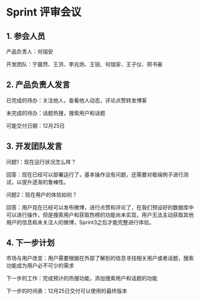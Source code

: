 # Sprint 评审会议

## 1. 参会人员

产品负责人：何瑞安

开发团队：宁晨然、王洪、李兆炀、王锐、何瑞安、王子仪、邢书豪

 

## 2. 产品负责人发言

已完成的待办：关注他人，查看他人动态，评论点赞转发博客

未完成的待办：话题热搜，搜索用户和话题

 

可能交付日期：12月25日

 

## 3. 开发团队发言

问题1：现在运行状况怎么样？

回答：现在已经可以部署运行了，基本操作没有问题，还需要对极端例子进行测试，以提升逐渐的鲁棒性。

 

问题2：现在用户的体验如何？

回答：用户现在已经可以发布微博，进行点赞和评论了，在我们预设好的数据库中可以进行操作，但是搜索用户和获取热榜的功能尚未实现，用户无法主动获取其他用户的信息和未关注人的微博，Sprint3之后才能完整进行体验。

 

## 4. 下一步计划

市场与用户改变：用户需要根据在外部了解到的信息寻找相关用户或者话题，搜索功能成为用户必不可少的需求

 

下一步的工作：完成预计的热搜功能，添加搜索用户和话题的功能

下一步的时间表：12月25日交付可以使用的最终版本